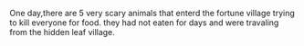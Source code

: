 One day,there are 5 very scary animals that enterd the fortune village 
trying to kill everyone for food. they had not eaten for days and were travaling from the hidden leaf village.